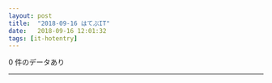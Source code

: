 ```yaml
---
layout: post
title:  "2018-09-16 はてぶIT"
date:   2018-09-16 12:01:32
tags: [it-hotentry]
---
```

0 件のデータあり

<hr>
